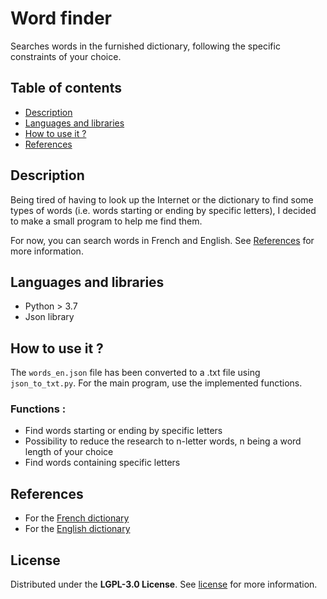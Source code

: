# Word finder
Searches words in the furnished dictionary, following the specific constraints of your choice.

## Table of contents
* [Description](#description)
* [Languages and libraries](#languages-and-library)
* [How to use it ?](#how-to-use-it)
* [References](#references)

## Description
Being tired of having to look up the Internet or the dictionary to find some types of words (i.e. words starting or ending by specific letters), I decided to make a small program to help me find them.

For now, you can search words in French and English. See [References](#references) for more information.

## Languages and libraries
* Python > 3.7
* Json library

## How to use it ?
The `words_en.json` file has been converted to a .txt file using `json_to_txt.py`.
For the main program, use the implemented functions.

### Functions :
* Find words starting or ending by specific letters
* Possibility to reduce the research to n-letter words, n being a word length of your choice
* Find words containing specific letters

## References
* For the [French dictionary](http://jph.durand.free.fr/scrabble.txt)
* For the [English dictionary](https://www.wordgamedictionary.com/word-lists/)

## License
Distributed under the **LGPL-3.0 License**. See [license](LICENSE) for more information.